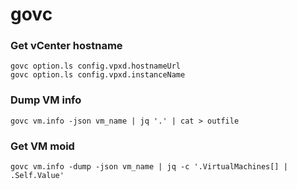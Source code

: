 # govc

### Get vCenter hostname

```
govc option.ls config.vpxd.hostnameUrl
govc option.ls config.vpxd.instanceName
```

### Dump VM info

```
govc vm.info -json vm_name | jq '.' | cat > outfile
```

### Get VM moid

```
govc vm.info -dump -json vm_name | jq -c '.VirtualMachines[] | .Self.Value'
```
